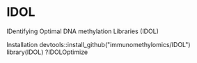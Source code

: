 # IDOL
IDentifying Optimal DNA methylation Libraries (IDOL)

Installation
devtools::install_github("immunomethylomics/IDOL")
library(IDOL)
?IDOLOptimize
